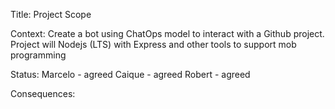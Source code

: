 Title: Project Scope

Context:
Create a bot using ChatOps model to interact with a Github project. Project will Nodejs (LTS) with Express and other tools to support mob programming

Status:
Marcelo - agreed
Caique - agreed
Robert - agreed

Consequences:
